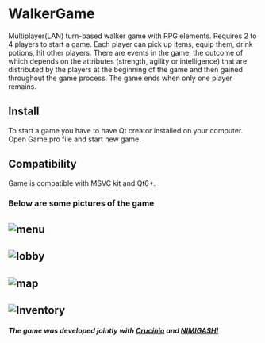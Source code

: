 # WalkerGame

Multiplayer(LAN) turn-based walker game with RPG elements. Requires 2 to 4 players to start a game. Each player can pick up items, equip them, drink potions, hit other players. There are events in the game, the outcome of which depends on the attributes (strength, agility or intelligence) that are distributed by the players at the beginning of the game and then gained throughout the game process. The game ends when only one player remains.

## Install
To start a game you have to have Qt creator installed on your computer. Open Game.pro file and start new game.

## Compatibility
Game is compatible with MSVC kit and Qt6+.

### Below are some pictures of the game
![menu](https://github.com/LLIEPJIOK/Walker_game/assets/109169672/a6aeb633-d8aa-4584-ae56-ddc1b14a286d)
----
![lobby](https://github.com/LLIEPJIOK/Walker_game/assets/109169672/3f5183e6-40c9-4f0e-8950-2b0b1a81ea75)
----
![map](https://github.com/LLIEPJIOK/Walker_game/assets/109169672/dd364254-9f3b-47f6-9901-d379e55a2314)
----
![Inventory](https://github.com/LLIEPJIOK/Walker_game/assets/109169672/c0939111-e5ac-4aff-b3df-1a288e1fdfe1)
----

#### _The game was developed jointly with <a href="https://github.com/Crucinio">Crucinio</a> and <a href="https://github.com/NIMIGASHI">NIMIGASHI</a>_
